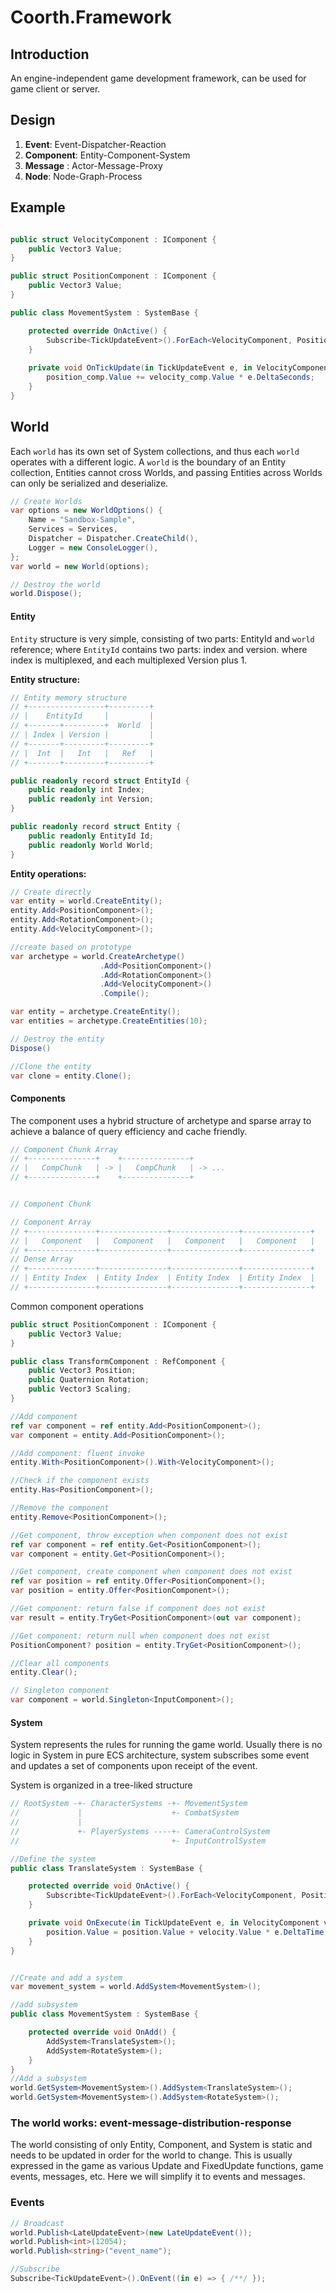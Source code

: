 # Coorth.Framework

## Introduction

An engine-independent game development framework, can be used for game client or server.

## Design

1. **Event**: Event-Dispatcher-Reaction
2. **Component**: Entity-Component-System
3. **Message** : Actor-Message-Proxy
4. **Node**: Node-Graph-Process

## Example

```csharp

public struct VelocityComponent : IComponent {
    public Vector3 Value;
}

public struct PositionComponent : IComponent {
    public Vector3 Value;
}

public class MovementSystem : SystemBase {

    protected override OnActive() {
        Subscribe<TickUpdateEvent>().ForEach<VelocityComponent, PositionComponent>(OnTickUpdate);
    }
    
    private void OnTickUpdate(in TickUpdateEvent e, in VelocityComponent velocity_comp, ref PositionComponent position_comp) {
        position_comp.Value += velocity_comp.Value * e.DeltaSeconds;
    }
}

```

## World

Each `world` has its own set of System collections, and thus each `world` operates with a different logic. A `world` is the boundary of an Entity collection, Entities cannot cross Worlds, and passing Entities across Worlds can only be serialized and deserialize.

```csharp
// Create Worlds
var options = new WorldOptions() {
    Name = "Sandbox-Sample",
    Services = Services,
    Dispatcher = Dispatcher.CreateChild(),
    Logger = new ConsoleLogger(),
};
var world = new World(options);

// Destroy the world
world.Dispose();

```

#### Entity

`Entity` structure is very simple, consisting of two parts: EntityId and `world` reference; where `EntityId` contains two parts: index and version. where index is multiplexed, and each multiplexed Version plus 1.

**Entity structure:**

```csharp
// Entity memory structure 
// +-----------------+---------+
// |    EntityId     |         |
// +-------+---------+  World  |
// | Index | Version |         |
// +-------+---------+---------+
// |  Int  |   Int   |   Ref   |
// +-------+---------+---------+

public readonly record struct EntityId {
    public readonly int Index;
    public readonly int Version;
}

public readonly record struct Entity {
    public readonly EntityId Id;
    public readonly World World;
}
```

**Entity operations:**

```csharp
// Create directly
var entity = world.CreateEntity();
entity.Add<PositionComponent>();
entity.Add<RotationComponent>();
entity.Add<VelocityComponent>();

//create based on prototype
var archetype = world.CreateArchetype()
                    .Add<PositionComponent>()
                    .Add<RotationComponent>()
                    .Add<VelocityComponent>()
                    .Compile();

var entity = archetype.CreateEntity();
var entities = archetype.CreateEntities(10);

// Destroy the entity
Dispose()

//Clone the entity
var clone = entity.Clone();

```

#### Components

The component uses a hybrid structure of archetype and sparse array to achieve a balance of query efficiency and cache friendly.

```csharp
// Component Chunk Array
// +---------------+    +---------------+
// |   CompChunk   | -> |   CompChunk   | -> ...
// +---------------+    +---------------+


// Component Chunk

// Component Array
// +---------------+---------------+---------------+---------------+
// |   Component   |   Component   |   Component   |   Component   |
// +---------------+---------------+---------------+---------------+
// Dense Array
// +---------------+---------------+---------------+---------------+
// | Entity Index  | Entity Index  | Entity Index  | Entity Index  |
// +---------------+---------------+---------------+---------------+

```

Common component operations


```csharp
public struct PositionComponent : IComponent {
    public Vector3 Value;
}

public class TransformComponent : RefComponent {
    public Vector3 Position;
    public Quaternion Rotation;
    public Vector3 Scaling;
}

//Add component
ref var component = ref entity.Add<PositionComponent>();
var component = entity.Add<PositionComponent>();

//Add component: fluent invoke
entity.With<PositionComponent>().With<VelocityComponent>();

//Check if the component exists
entity.Has<PositionComponent>();

//Remove the component
entity.Remove<PositionComponent>();

//Get component, throw exception when component does not exist
ref var component = ref entity.Get<PositionComponent>();
var component = entity.Get<PositionComponent>();

//Get component, create component when component does not exist 
ref var position = ref entity.Offer<PositionComponent>();
var position = entity.Offer<PositionComponent>();

//Get component: return false if component does not exist
var result = entity.TryGet<PositionComponent>(out var component);

//Get component: return null when component does not exist 
PositionComponent? position = entity.TryGet<PositionComponent>();

//Clear all components
entity.Clear();

// Singleton component
var component = world.Singleton<InputComponent>();
```

#### System

System represents the rules for running the game world. Usually there is no logic in System in pure ECS architecture, system subscribes some event and updates a set of components upon receipt of the event.

System is organized in a tree-liked structure

```csharp
// RootSystem -+- CharacterSystems -+- MovementSystem 
//             |                    +- CombatSystem
//             |
//             +- PlayerSystems ----+- CameraControlSystem
//                                  +- InputControlSystem
```

```csharp
//Define the system
public class TranslateSystem : SystemBase {

    protected override void OnActive() {
        Subscribte<TickUpdateEvent>().ForEach<VelocityComponent, PositionComponent>(OnExecute);
    }

    private void OnExecute(in TickUpdateEvent e, in VelocityComponent velocity, ref PositionComponent position) {
        position.Value = position.Value + velocity.Value * e.DeltaTime;
    }
}


//Create and add a system
var movement_system = world.AddSystem<MovementSystem>();

//add subsystem
public class MovementSystem : SystemBase {

    protected override void OnAdd() {
        AddSystem<TranslateSystem>();
        AddSystem<RotateSystem>();
    }
}
//Add a subsystem 
world.GetSystem<MovementSystem>().AddSystem<TranslateSystem>();
world.GetSystem<MovementSystem>().AddSystem<RotateSystem>();
```

### The world works: event-message-distribution-response

The world consisting of only Entity, Component, and System is static and needs to be updated in order for the world to change. This is usually expressed in the game as various Update and FixedUpdate functions, game events, messages, etc. Here we will simplify it to events and messages.

### Events

```csharp
// Broadcast
world.Publish<LateUpdateEvent>(new LateUpdateEvent());
world.Publish<int>(12054);
world.Publish<string>("event_name");

//Subscribe
Subscribe<TickUpdateEvent>().OnEvent((in e) => { /**/ });

```

